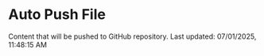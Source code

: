 # Auto Push File

Content that will be pushed to GitHub repository.
Last updated: 07/01/2025, 11:48:15 AM